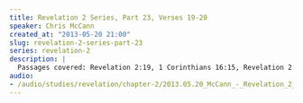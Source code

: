 ```yaml
--- 
title: Revelation 2 Series, Part 23, Verses 19-20
speaker: Chris McCann
created_at: "2013-05-20 21:00"
slug: revelation-2-series-part-23
series: revelation-2
description: |
  Passages covered: Revelation 2:19, 1 Corinthians 16:15, Revelation 2:20, 1 Kings 18:4, 1 Kings 21:5-10, 1 Kings 21:19-24.
audio: 
- /audio/studies/revelation/chapter-2/2013.05.20_McCann_-_Revelation_2_Series_Part_23.yaml
---
```

